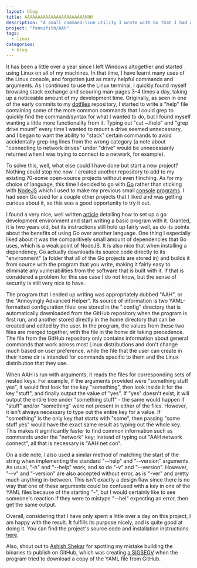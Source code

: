 ```yaml
---
layout: blog
title: AAAAAAAAAAAAAAAAAAAAAAAHHH
description: "A small command-line utility I wrote with Go that I had a lot of fun with."
project: "fennifith/AAH"
tags:
  - linux
categories:
  - blog
---
```


It has been a little over a year since I left Windows altogether and started using Linux on all of my machines. In that time, I have learnt many uses of the Linux console, and forgotten just as many helpful commands and arguments. As I continued to use the Linux terminal, I quickly found myself browsing stack exchange and scouring man-pages 3-4 times a day, taking up a noticeable amount of my development time. Originally, as seen in one of the early commits to my [dotfiles](/redirects/?t=github&d=dotfiles) repository, I started to write a "help" file containing some of the more common commands that I could grep to quickly find the command/syntax for what I wanted to do, but I found myself wanting a little more functionality from it. Typing out "cat ~/help" and "grep drive mount" every time I wanted to mount a drive seemed unnecessary, and I began to want the ability to "stack" certain commands to avoid accidentally grep-ing lines from the wrong category (a note about "connecting to network drives" under "drive" would be unnecessarily returned when I was trying to connect to a network, for example).

To solve this, well, what else could I have done but start a new project? Nothing could stop me now. I created another repository to add to my existing 70-some open-source projects without even flinching. As for my choice of language, this time I decided to go with [Go](https://golang.org/) rather than sticking with [NodeJS](https://npmjs.com/) which I used to make my previous small [console](/projects/asciimg) [programs](/projects/passerator). I had seen Go used for a couple other projects that I liked and was getting curious about it, so this was a good opportunity to try it out.

I found a very nice, well written [article](https://medium.freecodecamp.org/writing-command-line-applications-in-go-2bc8c0ace79d) detailing how to set up a go development environment and start writing a basic program with it. Granted, it is two years old, but its instructions still hold up fairly well, as do its points about the benefits of using Go over another language. One thing I especially liked about it was the comparitively small amount of dependencies that Go uses, which is a weak point of NodeJS. It is also nice that when installing a dependency, Go actually downloads its source code directly to its "environment" (a folder that all of the Go projects are stored in) and builds it from source with the program that you write, making it fairly easy to eliminate any vulnerabilities from the software that is built with it. If that is considered a problem for this use case I do not know, but the sense of security is still very nice to have.

The program that I ended up writing was appropriately dubbed "AAH", or the "Annoyingly Advanced Helper". Its source of information is two YAML-formatted configuration files: one stored in the ".config" directory that is automatically downloaded from the GitHub repository when the program is first run, and another stored directly in the home directory that can be created and edited by the user. In the program, the values from these two files are merged together, with the file in the home dir taking precedence. The file from the GitHub repository only contains information about general commands that work across most Linux distributions and don't change much based on user preference, while the file that the user can create in their home dir is intended for commands specific to them and the Linux distribution that they use.

When AAH is run with arguments, it reads the files for corresponding sets of nested keys. For example, if the arguments provided were "something stuff yes", it would first look for the key "something", then look inside it for the key "stuff", and finally output the value of "yes". If "yes" doesn't exist, it will output the entire tree under "something stuff" - the same would happen if "stuff" and/or "something" were not present in either of the files. However, it isn't always necessary to type out the entire key for a value. If "something" is the only key that starts with "some", then passing "some stuff yes" would have the exact same result as typing out the whole key. This makes it significantly faster to find common information such as commands under the "network" key; instead of typing out "AAH network connect", all that is necessary is "AAH net con". 

On a side note, I also used a similar method of matching the start of the string when implementing the standard "--help" and "--version" arguments. As usual, "-h" and "--help" work, and so do "-v" and "--version". However, "--v" and "-version" are also accepted without error, as is "-ver" and pretty much anything in-between. This isn't exactly a design flaw since there is no way that one of these arguments could be confused with a key in one of the YAML files because of the starting "-", but I would certainly like to see someone's reaction if they were to mistype "--hel" expecting an error, then get the same output.

Overall, considering that I have only spent a little over a day on this project, I am happy with the result. It fulfills its purpose nicely, and is quite good at doing it. You can find the project's source code and installation instructions [here](/projects/aah).

Also, shout out to [Ashish Shekar](https://github.com/codekidX) for spotting my mistake building the binaries to publish on GitHub, which was creating [a SIGSEGV](/redirects/?t=github&d=AAH/issues/7) when the program tried to download a copy of the YAML file from GitHub.
